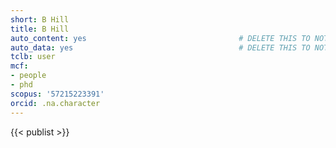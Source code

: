 ```yaml
---
short: B Hill
title: B Hill
auto_content: yes                                  # DELETE THIS TO NOT AUTO GENERATE CONTENT
auto_data: yes                                     # DELETE THIS TO NOT AUTO GENERATE METADATA
tclb: user
mcf:
- people
- phd
scopus: '57215223391'
orcid: .na.character
---
```


{{< publist >}}
